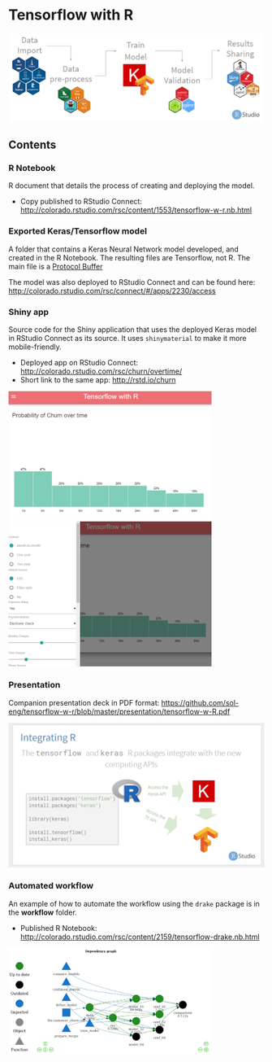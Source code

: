 Tensorflow with R
======================================================

![](images/tfwr.png)

## Contents

### R Notebook

R document that details the process of creating and deploying the model.  

- Copy published to RStudio Connect: http://colorado.rstudio.com/rsc/content/1553/tensorflow-w-r.nb.html

### Exported Keras/Tensorflow model

A folder that contains a Keras Neural Network model developed, and created in the R Notebook.  The resulting files are Tensorflow, not R.  The main file is a [Protocol Buffer](https://developers.google.com/protocol-buffers/?hl=en)

The model was also deployed to RStudio Connect and can be found here: http://colorado.rstudio.com/rsc/connect/#/apps/2230/access

### Shiny app

Source code for the Shiny application that uses the deployed Keras model in RStudio Connect as its source.  It uses `shinymaterial` to make it more mobile-friendly.

- Deployed app on RStudio Connect: http://colorado.rstudio.com/rsc/churn/overtime/
- Short link to the same app: http://rstd.io/churn

<img src = "images/app1.png" width = '400px'>
<img src = "images/app2.png" width = '400px'>


### Presentation 

Companion presentation deck in PDF format: https://github.com/sol-eng/tensorflow-w-r/blob/master/presentation/tensorflow-w-R.pdf

<div>
<img src = "images/presentation.png" width = '600' >
</div>

### Automated workflow

An example of how to automate the workflow using the `drake` package is in the **workflow** folder. 

- Published R Notebook: http://colorado.rstudio.com/rsc/content/2159/tensorflow-drake.nb.html

<img src = "images/dep-graph.png" width = '400px'>